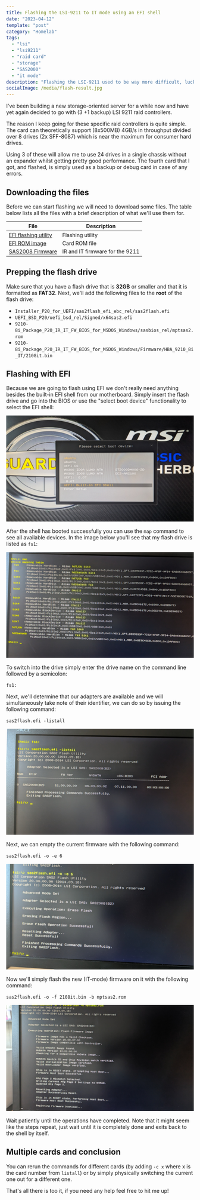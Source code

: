 ```yaml
---
title: Flashing the LSI-9211 to IT mode using an EFI shell
date: "2023-04-12"
template: "post"
category: "Homelab"
tags:
  - "lsi"
  - "lsi9211"
  - "raid card"
  - "storage"
  - "SAS2000"
  - "it mode"
description: "Flashing the LSI-9211 used to be way more difficult, luckily the EFI shell makes this task a lot simpler!"
socialImage: /media/flash-result.jpg
---
```



I've been building a new storage-oriented server for a while now and have yet again decided to go with (3 +1 backup) LSI 9211 raid controllers.

The reason I keep going for these specific raid controllers is quite simple. The card can theoretically support (8x500MB) 4GB/s in throughput divided over 8 drives (2x SFF-8087) which is near the maximum for consumer hard drives.

Using 3 of these will allow me to use 24 drives in a single chassis without an expander whilst getting pretty good performance.
The fourth card that I got, and flashed, is simply used as a backup or debug card in case of any errors.

## Downloading the files

Before we can start flashing we will need to download some files.
The table below lists all the files with a brief description of what we'll use them for.

| File                                                            | Description                     |
| --------------------------------------------------------------- | ------------------------------- |
| [EFI flashing utility](https://docs.broadcom.com/docs/12350820) | Flashing utility                |
| [EFI ROM image](https://docs.broadcom.com/docs/12348628)        | Card ROM file                   |
| [SAS2008 Firmware](https://docs.broadcom.com/docs/12350504)     | IR and IT firmware for the 9211 |

## Prepping the flash drive

Make sure that you have a flash drive that is **32GB** or smaller and that it is formatted as **FAT32**.
Next, we'll add the following files to the **root** of the flash drive:

- `Installer_P20_for_UEFI/sas2flash_efi_ebc_rel/sas2flash.efi`
- `UEFI_BSD_P20/uefi_bsd_rel/Signed/x64sas2.efi`
- `9210-8i_Package_P20_IR_IT_FW_BIOS_for_MSDOS_Windows/sasbios_rel/mptsas2.rom`
- `9210-8i_Package_P20_IR_IT_FW_BIOS_for_MSDOS_Windows/Firmware/HBA_9210_8i_IT/2108it.bin`

## Flashing with EFI

Because we are going to flash using EFI we don't really need anything besides the built-in EFI shell from our motherboard. Simply insert the flash drive and go into the BIOS or use the "select boot device" functionality to select the EFI shell:

!["picture of the monitor showing boot options"](./media/boot-selector.jpg "selecting the EFI shell boot option")

After the shell has booted successfully you can use the `map` command to see all available devices. In the image below you'll see that my flash drive is listed as `fs1`:

![A list of devices in the EFI shell](./media/map-devices.jpg "a list of devices note that `fs1` is my flash drive")

To switch into the drive simply enter the drive name on the command line followed by a semicolon:

```efi
fs1:
```

Next, we'll determine that our adapters are available and we will simultaneously take note of their identifier, we can do so by issuing the following command:

```efi
sas2flash.efi -listall
```

!["list of adapters"](./media/list-adapters.jpg "a list of adapters, I flash them one at a time so I only have card '0' available to me")

Next, we can empty the current firmware with the following command:

```efi
sas2flash.efi -o -e 6
```

![Showing the result of the erasing action](./media/empty-firmware.jpg "bye, bye firmware 😢")

Now we'll simply flash the new (IT-mode) firmware on it with the following command:

```efi
sas2flash.efi -o -f 2108it.bin -b mptsas2.rom
```

![result of flashing in the EFI shell](./media/flash-result.jpg "1 card down, 3 more to go!")

Wait patiently until the operations have completed. Note that it might seem like the steps repeat, just wait until it is completely done and exits back to the shell by itself.

## Multiple cards and conclusion

You can rerun the commands for different cards (by adding `-c x` where x is the card number from `listall`) or by simply physically switching the current one out for a different one.

That's all there is too it, if you need any help feel free to hit me up!
